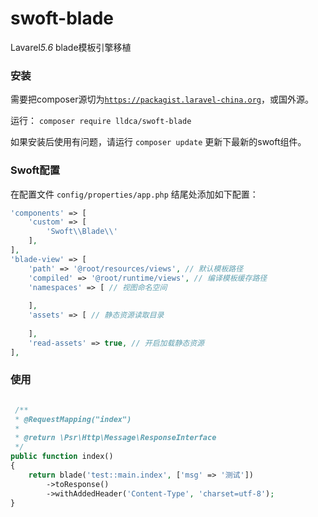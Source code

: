# swoft-blade
Lavarel*5.6* blade模板引擎移植


### 安装
需要把composer源切为<code>https://packagist.laravel-china.org</code>，或国外源。 

运行：
<code>composer require lldca/swoft-blade</code>

如果安装后使用有问题，请运行 <code>composer update</code> 更新下最新的swoft组件。

### Swoft配置
在配置文件 <code>config/properties/app.php</code> 结尾处添加如下配置：

```php
'components' => [
    'custom' => [
        'Swoft\\Blade\\'
    ],
],
'blade-view' => [
    'path' => '@root/resources/views', // 默认模板路径
    'compiled' => '@root/runtime/views', // 编译模板缓存路径
    'namespaces' => [ // 视图命名空间
        
    ],
    'assets' => [ // 静态资源读取目录
        
    ],
    'read-assets' => true, // 开启加载静态资源
],
```

### 使用
```php

 /**
 * @RequestMapping("index")
 *
 * @return \Psr\Http\Message\ResponseInterface
 */
public function index()
{
    return blade('test::main.index', ['msg' => '测试'])
        ->toResponse()
        ->withAddedHeader('Content-Type', 'charset=utf-8');
}

```
